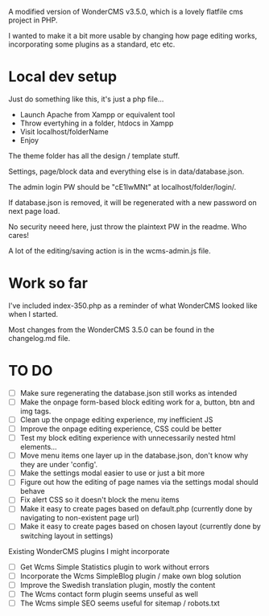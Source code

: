 A modified version of WonderCMS v3.5.0, which is a lovely flatfile cms project in PHP.

I wanted to make it a bit more usable by changing how page editing works, incorporating some plugins as a standard, etc etc.  

# Local dev setup
Just do something like this, it's just a php file...
* Launch Apache from Xampp or equivalent tool
* Throw evertyhing in a folder, htdocs in Xampp
* Visit localhost/folderName
* Enjoy

The theme folder has all the design / template stuff.

Settings, page/block data and everything else is in data/database.json.

The admin login PW should be "cE1IwMNt" at localhost/folder/login/.

If database.json is removed, it will be regenerated with a new password on next page load.

No security neeed here, just throw the plaintext PW in the readme. Who cares!

A lot of the editing/saving action is in the wcms-admin.js file.

# Work so far
I've included index-350.php as a reminder of what WonderCMS looked like when I started.

Most changes from the WonderCMS 3.5.0 can be found in the changelog.md file.

# TO DO
- [ ] Make sure regenerating the database.json still works as intended
- [ ] Make the onpage form-based block editing work for a, button, btn and img tags.
- [ ] Clean up the onpage editing experience, my inefficient JS
- [ ] Improve the onpage editing experience, CSS could be better
- [ ] Test my block editing experience with unnecessarily nested html elements...
- [ ] Move menu items one layer up in the database.json, don't know why they are under 'config'.
- [ ] Make the settings modal easier to use or just a bit more 
- [ ] Figure out how the editing of page names via the settings modal should behave
- [ ] Fix alert CSS so it doesn't block the menu items
- [ ] Make it easy to create pages based on default.php (currently done by navigating to non-existent page url)
- [ ] Make it easy to create pages based on chosen layout (currently done by switching layout in settings)

Existing WonderCMS plugins I might incorporate
- [ ] Get Wcms Simple Statistics plugin to work without errors
- [ ] Incorporate the Wcms SimpleBlog plugin / make own blog solution
- [ ] Improve the Swedish translation plugin, mostly the content
- [ ] The Wcms contact form plugin seems unseful as well
- [ ] The Wcms simple SEO seems useful for sitemap / robots.txt